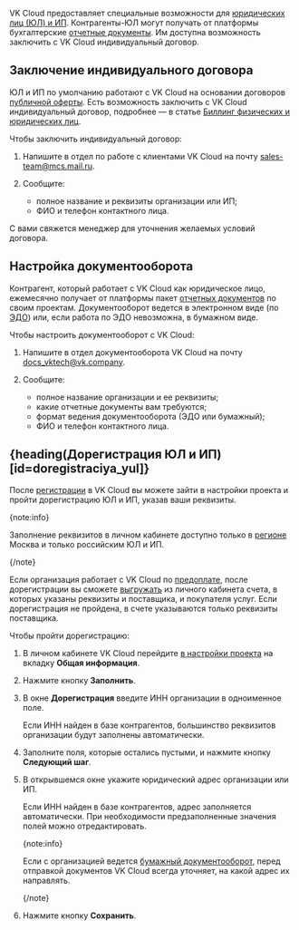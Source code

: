 VK Cloud предоставляет специальные возможности для [юридических лиц (ЮЛ) и ИП](../../concepts/physical-corporate). Контрагенты-ЮЛ могут получать от платформы бухгалтерские [отчетные документы](../../concepts/report). Им доступна возможность заключить с VK Cloud индивидуальный договор.

## Заключение индивидуального договора

ЮЛ и ИП по умолчанию работают с VK Cloud на основании договоров [публичной оферты](/ru/start/legal/digital-cloud/legal-terms). Есть возможность заключить с VK Cloud индивидуальный договор, подробнее — в статье [Биллинг физических и юридических лиц](../../concepts/physical-corporate#tip_dogovora).

Чтобы заключить индивидуальный договор:

1. Напишите в отдел по работе с клиентами VK Cloud на почту [sales-team@mcs.mail.ru](mailto:sales-team@mcs.mail.ru).

1. Сообщите:

   - полное название и реквизиты организации или ИП;
   - ФИО и телефон контактного лица.

С вами свяжется менеджер для уточнения желаемых условий договора.

## Настройка документооборота

Контрагент, который работает с VK Cloud как юридическое лицо, ежемесячно получает от платформы пакет [отчетных документов](../../concepts/report) по своим проектам. Документооборот ведется в электронном виде (по [ЭДО](../../concepts/report#edm)) или, если работа по ЭДО невозможна, в бумажном виде.

Чтобы настроить документооборот с VK Cloud:

1. Напишите в отдел документооборота VK Cloud на почту [docs_vktech@vk.company](mailto:docs_vktech@vk.company).

1. Сообщите:

   - полное название организации и ее реквизиты;
   - какие отчетные документы вам требуются;
   - формат ведения документооборота (ЭДО или бумажный);
   - ФИО и телефон контактного лица.

## {heading(Дорегистрация ЮЛ и ИП)[id=doregistraciya_yul]}

После [регистрации](/ru/intro/onboarding/account) в VK Cloud вы можете зайти в настройки проекта и пройти дорегистрацию ЮЛ и ИП, указав ваши реквизиты.

{note:info}

Заполнение реквизитов в личном кабинете доступно только в [регионе](/ru/tools-for-using-services/account/concepts/regions) Москва и только российским ЮЛ и ИП.

{/note}

Если организация работает с VK Cloud по [предоплате](../../concepts/physical-corporate#predoplata_696923dd), после дорегистрации вы сможете [выгружать](../bill-generation) из личного кабинета счета, в которых указаны реквизиты и поставщика, и покупателя услуг. Если дорегистрация не пройдена, в счете указываются только реквизиты поставщика.

Чтобы пройти дорегистрацию:

1. В личном кабинете VK Cloud перейдите [в настройки проекта](https://msk.cloud.vk.com/app/project/legal/) на вкладку **Общая информация**.
1. Нажмите кнопку **Заполнить**.
1. В окне **Дорегистрация** введите ИНН организации в одноименное поле.

   Если ИНН найден в базе контрагентов, большинство реквизитов организации будут заполнены автоматически.

1. Заполните поля, которые остались пустыми, и нажмите кнопку **Следующий шаг**.
1. В открывшемся окне укажите юридический адрес организации или ИП.

   Если ИНН найден в базе контрагентов, адрес заполняется автоматически. При необходимости предзаполненные значения полей можно отредактировать.

   {note:info}

   Если с организацией ведется [бумажный документооборот](../../concepts/report#delivering_original_documents), перед отправкой документов VK Cloud всегда уточняет, на какой адрес их направлять.

   {/note}

1. Нажмите кнопку **Сохранить**.
